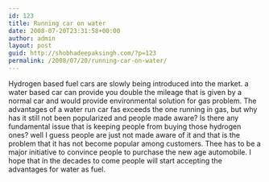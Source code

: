 ```yaml
---
id: 123
title: Running car on water
date: 2008-07-20T23:31:58+00:00
author: admin
layout: post
guid: http://shobhadeepaksingh.com/?p=123
permalink: /2008/07/20/running-car-on-water/
---
```

Hydrogen based fuel cars are slowly being introduced into the market. a water based car can provide you double the mileage that is given by a normal car and would provide environmental solution for gas problem. The advantages of a water run car fas exceeds the one running in gas, but why has it still not been popularized and people made aware? Is there any fundamental issue that is keeping people from buying those hydrogen ones? well I guess people are just not made aware of it and that is the problem that it has not become popular among customers. Thee has to be a major initiative to convince people to purchase the new age automobile. I hope that in the decades to come people will start accepting the advantages for water as fuel.